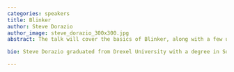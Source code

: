 ```yaml
---
categories: speakers
title: Blinker
author: Steve Dorazio
author_image: steve_dorazio_300x300.jpg
abstract: The talk will cover the basics of Blinker, along with a few use-cases where blinker was used, and a live demonstration of how simple, yet powerful, Blinker can be.

bio: Steve Dorazio graduated from Drexel University with a degree in Software Engineering.  He is currently a Software Developer at 50onRed, where his team specializes in web development in Python using Flask, SQLAlchemy, & numerous other frameworks. Steve is also a mobile app developer specializing in Android development.

---
```

